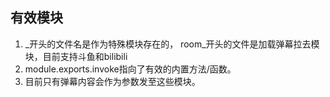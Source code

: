 ## 有效模块
1. _开头的文件名是作为特殊模块存在的， room_开头的文件是加载弹幕拉去模块，目前支持斗鱼和bilibili
2. module.exports.invoke指向了有效的内置方法/函数。
3. 目前只有弹幕内容会作为参数发至这些模块。
